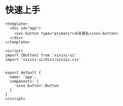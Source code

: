 <!-- ---
title: '快速上手'
--- -->
# 快速上手

```vue
<template>
  <div id="app">
    <xxx-button type="primary">点击报名</xxx-button>
  </div>
</template>

<script>
import {Button} from 'xixixi-ui'
import 'xixixi-ui/dist/xixixi.css'


export default {
  name: 'app',
  components: {
    'xxxx-button':Button
  }
}
</script>

```
<!-- <ClientOnly>
  <sakura-img/>
</ClientOnly> -->